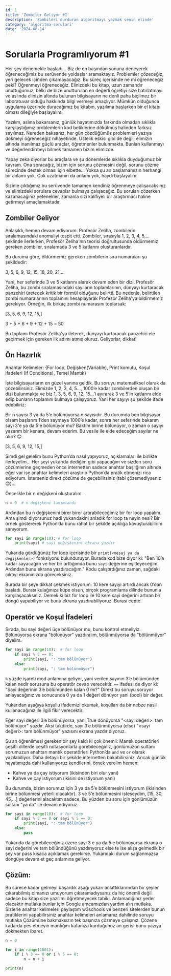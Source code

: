 ```yaml
---
id: 1
title: 'Zombiler Geliyor #1'
description: 'Zombileri durduran algoritmayı yazmak senin elinde'
category: 'algoritma-sorulari'
date: '2024-08-14'
---
```


# Sorularla Programlıyorum #1

Her şey denemekle başladı… Biz de en başından sonuna deneyerek öğreneceğimiz bu serüvende yoldaşlar aramaktayız. Problemler çözeceğiz, yeri gelecek içinden çıkamayacağız. Bu süreç içerisinde ne mi öğreneceğiz peki? Öğrenmeyi öğreneceğiz. Elinizdeki bu kitap, uzun zamandır unuttuğumuz, belki de bize unutturulan en değerli öğretiyi size hatırlatmayı ve aslında elinizin altında bulunan bilgisayarın ne denli paha biçilmez bir laboratuvar olduğu hakkında bilgi vermeyi amaçlıyor. Mümkün olduğunca uygulama üzerinde duracağımız bu kitabın, yazılıma başlarken bir el kitabı olması dileğiyle başlayalım.

Yazılım, aslına bakarsanız, günlük hayatımızda farkında olmadan sıklıkla karşılaştığımız problemlerin kod betiklerine dökülmüş halinden farksız sayılmaz. Nereden baksanız, her gün çözdüğümüz problemleri yazıya dökmeyi öğreneceğiz nihayetinde. Üstelik eskisi gibi de değil; elimizin altında inanılmaz güçlü araçlar, öğretmenler bulunmakta. Bunları kullanmayı ve değerlendirmeyi bilmek tamamen bizim elimizde.

Yapay zeka diyorlar bu araçlara ve şu dönemlerde sıklıkla duyduğumuz bir kavram. Ona soracağız, bizim için sorunu çözmesini değil, sorunu çözme sürecinde destek olması için elbette… Yoksa şu an başlamamızın herhangi bir anlamı yok. Çok uzatmanın da anlamı yok, haydi başlayalım.

Sizinle çıktığımız bu serüvende tamamen kendiniz öğrenmeye çalışacaksınız ve elimizdeki sorulara cevaplar bulmaya çalışacağız. Bu soruları çözerken kazanacağınız yetenekler, zamanla sizi kalifiyeli bir araştırmacı haline getirmeyi amaçlamaktadır.

## Zombiler Geliyor

Anlaşıldı, hemen devam ediyorum: Profesör Zeliha, zombilerin sıralamasındaki anomaliyi tespit etti. Zombiler, sırasıyla 1, 2, 3, 4, 5,… şeklinde ilerlerken, Profesör Zeliha'nın teorisi doğrultusunda öldürmemiz gereken zombiler, sıralamada 3 ve 5 katlarını oluşturanlardır.

Bu duruma göre, öldürmemiz gereken zombilerin sıra numaraları şu şekildedir:

3, 5, 6, 9, 12, 15, 18, 20, 21,…

Yani, her seferinde 3 ve 5 katlarını alarak devam eden bir dizi. Profesör Zeliha, bu zombi sıralamasındaki sayıların toplamlarının, dünyayı kurtaracak panzehiri üretecek kritik bir formül olduğunu belirtti. Bu nedenle, belirtilen zombi numaralarının toplamını hesaplayarak Profesör Zeliha'ya bildirmemiz gerekiyor. Örneğin, ilk birkaç zombi numarasını toplarsak:

[3, 5, 6, 9, 12, 15,]

3 + 5 + 6 + 9 + 12 + 15 = 50

Bu toplamı Profesör Zeliha'ya ileterek, dünyayı kurtaracak panzehiri ele geçirmek için gereken ilk adımı atmış oluruz. Geliyorlar, dikkat!

## Ön Hazırlık

Anahtar Kelimeler: {For loop, Değişken(Variable), Print komutu, Koşul ifadeleri (If Conditions), Temel Mantık}

İşte bilgisayarların en güzel yanına geldik. Bu soruyu matematiksel olarak da çözebilirsiniz. Elimizde 1, 2, 3, 4, 5…, 1000’e kadar zombilerden oluşan bir dizi bulunmakta ve biz 1, 3, 5, 6, 9, 12, 15…’i ayırarak 3 ve 5’in katlarını elde edip bunların toplamını bulmaya çalışıyoruz. Yani her sayıyı şu şekilde ifade edebiliriz:

Bir n sayısı 3 ya da 5’e bölünüyorsa n sayısıdır. Bu durumda ben bilgisayar olsam başlarım 1’den saymaya 1000’e kadar, sonra her seferinde bakarım sayı 3'e ya da 5'e bölünüyor mu? Baktım birine bölünüyor, o zaman o sayıyı yazarım bir kenara, devam ederim. Bu vesile ile elde edeceğim sayılar ne olur? 😊

[3, 5, 6, 9, 12, 15,]

Şimdi gel gelelim bunu Python’da nasıl yapıyoruz, açıklamaları ile birlikte ilerleyelim… Her şeyi yukarıda dediğim gibi yapacağım ve sizden soru çözümlerine geçmeden önce internetten sadece anahtar başlığının altında eğer var ise anahtar kelimeleri araştırıp Python’da pratik etmenizi rica ediyorum. İsterseniz direkt çözüme de geçebilirsiniz (tabi çözemediyseniz 😊)…

Öncelikle bir n değişkeni oluşturalım.

```python
n = 0  # n değişkeni tanımlandı
```

Ardından bu n değişkenini birer birer artırabileceğimiz bir for loop yapalım. Ama şimdi diyorsunuz hadi yukarıdakini anladık for loop ta neyin nesi? Bir örnek göstererek Python’da bunu rahat bir şekilde açıklığa kavuşturabilirim sanıyorum.

```python
for sayi in range(10): # for loop
    print(sayi) # sayi değişkenini ekrana yazdır
```

Yukarıda gördüğünüz for loop içerisinde bir `print(<mesaj ya da değişkenler>)` fonksiyonu bulunduruyor. Burada kod bize diyor ki: "Ben 10’a kadar sayacağım ve her bir arttığımda bunu `sayi` değerine eşitleyeceğim. Ardından bunu ekrana yazdıracağım." Kodu çalıştırdığınız zaman, sağdaki çıktıyı ekranınızda göreceksiniz.

Burada bir şeye dikkat çekmek istiyorum: 10 kere sayıyı artırdı ancak 0’dan başladı. Burası kulağınıza küpe olsun, birçok programlama dilinde bununla karşılaşacaksınız. Demek ki biz for loop ile 10 kere sayi değerini artıran bir döngü yapabiliyor ve bunu ekrana yazdırabiliyoruz. Burası cepte.

## Operatör ve Koşul İfadeleri

Sırada, bu sayi değeri üçe bölünüyor mu, bunu kontrol etmeliyiz. Bölünüyorsa ekrana "bölünüyor" yazdıralım, bölünmüyorsa da "bölünmüyor" diyelim.

```python
for sayi in range(10):  # for loop
    if sayi % 3 == 0:
        print(sayi, ": tam bölünüyor")
    else:
        print(sayi, ": tam bölünmüyor")
```

`%` yüzde işareti mod anlamına geliyor, yani verilen sayının 3’e bölümünden kalan nedir sorusuna bu operatör cevap verecektir. `==` ifadesi de diyor ki: "Sayi değerinin 3’e bölümünden kalan 0 mı?" Direkt bu soruyu soruyor anlayacağınız ve sonucunda 0 ya da 1 değeri dönüyor yani (bool) bir değer.

Yukarıdan aşağıya koşullu ifademizi okumak, koşulları da bir nebze nasıl kullanacağınız ile ilgili fikir verecektir:

Eğer sayi değeri 3’e bölünüyorsa, yani True dönüyorsa "<sayi değeri>: tam bölünüyor" yazdır. Aksi takdirde, sayı 3’e bölünmüyorsa (else) "<sayi değeri>: tam bölünmüyor" yazısını ekrana yazdır diyoruz.

Şu an öğrenilmesi gereken bir şey kaldı ki çok önemli: Mantık operatörleri çeşitli dillerde çeşitli notasyonlarla görebileceğiniz, gönlümüzün sultanı sorumuzun anahtarı mantık operatörleri Python’da `and` ve `or` olarak yazılabiliyor. Daha detaylı bir şekilde internetten bakabilirsiniz. Ancak günlük hayatımızda dahi kullanıyoruz kendilerini, örnek verelim hemen:

- Kahve ya da çay istiyorum (ikisinden biri olur yani)
- Kahve ve çay istiyorum (ikisini de istiyorum yani)

Bu durumda, bizim sorumuz için 3 ya da 5’e bölünmesini istiyorum (ikisinden birine bölünmesi yeterli olacaktır). 3 ve 5’e bölünmesini isteseydim, [15, 30, 45,…] değerlerini alacaktım sadece. Bu yüzden bu soru için gönlümüzün sultanı "ya da" ile devam ediyoruz.

```python
for sayi in range(10):  # for loop
    if sayi % 3 == 0 or sayi % 5 == 0:
        print(sayi, ": tam bölünüyor")
    else:
        pass
```
Yukarıda da görebileceğiniz üzere sayi 3 e ya da 5 e bölünüyorsa ekrana o sayi değerini ve tam bölündüğünü yazdırıyoruz else te ise alışa gelmedik bir şey var pass kısaca açıklamak gerekirse. Yukarıdaki durum sağlanmazsa döngüye devam et geç anlamına geliyor.

## Çözüm:
Bu sürece kadar gelmeyi başardık aşağı yukarı anlattıklarımdan bir şeyler çıkarabilmiş olmanızı umuyorum çıkaramadıysanız da hiç önemli değil sadece bu kitap size yazılımı öğretmeyecek tabiki. Anlamadığınız yerler olacaktır mutlaka bunlar için Google amcamızdan yardım alın mutlaka. Sizlerle anahtar kelimeleri paylaştım w3schools ve benzeri sitelerden bunun pratiklerini yapabilirsiniz anahtar kelimeleri anlamanız dahilinde soruyu mutlaka Çözümüne bakmaksızın tek başınıza çözmeye çalışınız. Çözene kadarda pes etmeyin mantığını kafanıza kurduğunuz an gerisi bunu yazıya dökmekten ibaret.

```python
n = 0

for i in range(1001):
    if i % 3 == 0 or i % 5 == 0:
        n = n + i

print(n)
```